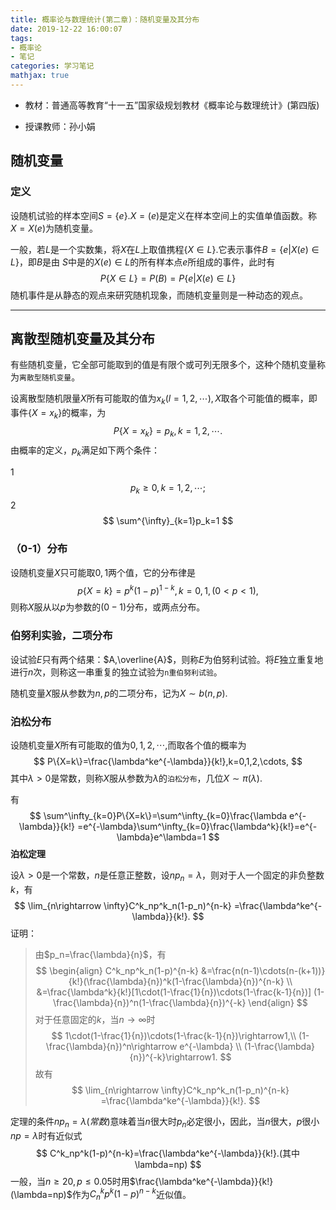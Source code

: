 ```yaml
---
title: 概率论与数理统计(第二章)：随机变量及其分布
date: 2019-12-22 16:00:07
tags: 
- 概率论
- 笔记
categories: 学习笔记
mathjax: true
---
```


- 教材：普通高等教育“十一五”国家级规划教材《概率论与数理统计》(第四版)

- 授课教师：孙小娟

<!--more-->

## 随机变量

### 定义

设随机试验的样本空间$S=\{e\}.X=(e)$是定义在样本空间上的实值单值函数。称$X=X(e)$为随机变量。

一般，若$L$是一个实数集，将$X$在$L$上取值携程$\{X\in L\}$.它表示事件$B=\{e|X(e)\in L\}$，即$B$是由 $S$中是的$X(e)\in L$的所有样本点$e$所组成的事件，此时有
$$
P\{X\in L\}=P(B)=P\{e|X(e)\in L\}
$$
随机事件是从静态的观点来研究随机现象，而随机变量则是一种动态的观点。

---

## 离散型随机变量及其分布

有些随机变量，它全部可能取到的值是有限个或可列无限多个，这种个随机变量称为`离散型随机变量`。

设离散型随机限量$X$所有可能取的值为$x_k(l=1,2,\cdots),X$取各个可能值的概率，即事件$\{X=x_k\}$的概率，为
$$
P\{X=x_k\}=p_k,k=1,2,\cdots.
$$
由概率的定义，$p_k$满足如下两个条件：

1
$$
p_k\geq 0,k=1,2,\cdots;
$$
2
$$
\sum^{\infty}_{k=1}p_k=1
$$

### （0-1）分布

设随机变量$X$只可能取$0,1$两个值，它的分布律是
$$
p\{X=k\}=p^k(1-p)^{1-k},k=0,1,(0<p<1),
$$
则称$X$服从以$p$为参数的$(0-1)$分布，或两点分布。

### 伯努利实验，二项分布

设试验$E$只有两个结果：$A,\overline{A}$，则称$E$为伯努利试验。将$E$独立重复地进行$n$次，则称这一串重复的独立试验为`n重伯努利试验`。

随机变量$X$服从参数为$n,p$的二项分布，记为$X\sim b(n,p)$. 

### 泊松分布

设随机变量$X$所有可能取的值为$0,1,2,\cdots$,而取各个值的概率为
$$
P\{X=k\}=\frac{\lambda^ke^{-\lambda}}{k!},k=0,1,2,\cdots,
$$
其中$\lambda >0$是常数，则称$X$服从参数为$\lambda$的`泊松分布`，几位$X\sim\pi(\lambda)$.

有
$$
\sum^\infty_{k=0}P\{X=k\}=\sum^\infty_{k=0}\frac{\lambda e^{-\lambda}}{k!}
=e^{-\lambda}\sum^\infty_{k=0}\frac{\lambda^k}{k!}=e^{-\lambda}e^\lambda=1
$$
**泊松定理**

设$\lambda >0$是一个常数，$n$是任意正整数，设$np_n=\lambda$，则对于人一个固定的非负整数$k$，有
$$
\lim_{n\rightarrow \infty}C^k_np^k_n(1-p_n)^{n-k}
=\frac{\lambda^ke^{-\lambda}}{k!}.
$$
证明：

>由$p_n=\frac{\lambda}{n}$，有
>$$
>\begin{align}
>C^k_np^k_n(1-p)^{n-k} 
>&=\frac{n(n-1)\cdots(n-(k+1))}{k!}(\frac{\lambda}{n})^k(1-\frac{\lambda}{n})^{n-k} \\
>&=\frac{\lambda^k}{k!}[1\cdot(1-\frac{1}{n})\cdots(1-\frac{k-1}{n})]
>(1-\frac{\lambda}{n})^n(1-\frac{\lambda}{n})^{-k}
>\end{align}
>$$
>对于任意固定的$k$，当$n\rightarrow\infty$时
>$$
>1\cdot(1-\frac{1}{n})\cdots(1-\frac{k-1}{n})\rightarrow1,\\
>(1-\frac{\lambda}{n})^n\rightarrow e^{-\lambda} \\
>(1-\frac{\lambda}{n})^{-k}\rightarrow1.
>$$
>故有
>$$
>\lim_{n\rightarrow \infty}C^k_np^k_n(1-p_n)^{n-k}
>=\frac{\lambda^ke^{-\lambda}}{k!}.
>$$

定理的条件$np_n=\lambda(常数)$意味着当$n$很大时$p_n$必定很小，因此，当$n$很大，$p$很小$np=\lambda$时有近似式
$$
C^k_np^k(1-p)^{n-k}=\frac{\lambda^ke^{-\lambda}}{k!}.(其中\lambda=np)
$$
一般，当$n\geq20,p\leq 0.05$时用$\frac{\lambda^ke^{-\lambda}}{k!}(\lambda=np)$作为$C^k_np^k(1-p)^{n-k}$近似值。





